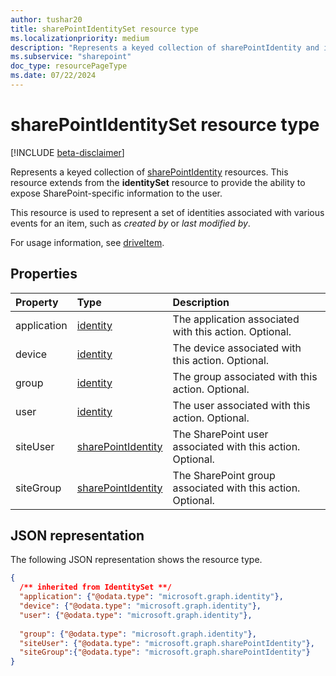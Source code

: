 ```yaml
---
author: tushar20
title: sharePointIdentitySet resource type
ms.localizationpriority: medium
description: "Represents a keyed collection of sharePointIdentity and identity resources."
ms.subservice: "sharepoint"
doc_type: resourcePageType
ms.date: 07/22/2024
---
```

# sharePointIdentitySet resource type

[!INCLUDE [beta-disclaimer](../../includes/beta-disclaimer.md)]

Represents a keyed collection of [sharePointIdentity](sharePointidentity.md) resources. This resource extends from the **identitySet** resource to provide the ability to expose SharePoint-specific information to the user.

This resource is used to represent a set of identities associated with various events for an item, such as _created by_ or _last modified by_.

For usage information, see [driveItem][].

## Properties

| Property    | Type                   | Description |
|:------------|:-----------------------|:----------------------------------------------------------- |
| application | [identity][]           | The application associated with this action. Optional. |
| device      | [identity][]           | The device associated with this action. Optional. |
| group       | [identity][]           | The group associated with this action. Optional. |
| user        | [identity][]           | The user associated with this action. Optional. |
| siteUser    | [sharePointIdentity][] | The SharePoint user associated with this action. Optional. |
| siteGroup   | [sharePointIdentity][] | The SharePoint group associated with this action. Optional. |

## JSON representation

The following JSON representation shows the resource type.

<!-- { "blockType": "resource", "@odata.type": "microsoft.graph.sharePointIdentitySet",
       "optionalProperties": ["user", "application", "group", "device", "siteUser", "siteGroup"],
       "openType": true } -->

```json
{
  /** inherited from IdentitySet **/
  "application": {"@odata.type": "microsoft.graph.identity"},
  "device": {"@odata.type": "microsoft.graph.identity"},
  "user": {"@odata.type": "microsoft.graph.identity"},
  
  "group": {"@odata.type": "microsoft.graph.identity"},
  "siteUser": {"@odata.type": "microsoft.graph.sharePointIdentity"},
  "siteGroup":{"@odata.type": "microsoft.graph.sharePointIdentity"}
}
```

[driveItem]: driveitem.md
[identity]: identity.md
[sharePointIdentity]: sharePointidentity.md

<!-- {
  "type": "#page.annotation",
  "description": "SharePointIdentity set is a collection of identities/sharePointIdentities",
  "section": "documentation",
  "tocPath": "Resources/SharePointIdentitySet"
} -->
